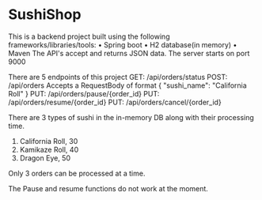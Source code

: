 # SushiShop
This is a backend project built using the following frameworks/libraries/tools:
• Spring boot
• H2 database(in memory)
• Maven
The API's accept and returns JSON data.
The server starts on port 9000

There are 5 endpoints of this project
GET: /api/orders/status
POST: /api/orders
  Accepts a RequestBody of format
   {
	    "sushi_name": "California Roll"
   }
PUT: /api/orders/pause/{order_id}
PUT: /api/orders/resume/{order_id}
PUT: /api/orders/cancel/{order_id}


There are 3 types of sushi in the in-memory DB along with their processing time.
1. California Roll, 30
2. Kamikaze Roll, 40
3. Dragon Eye, 50

Only 3 orders can be processed at a time.

The Pause and resume functions do not work at the moment.
